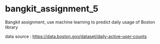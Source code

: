 # bangkit_assignment_5
Bangkit assignment, use machine learning to predict daily usage of Boston library

data source :
https://data.boston.gov/dataset/daily-active-user-counts
